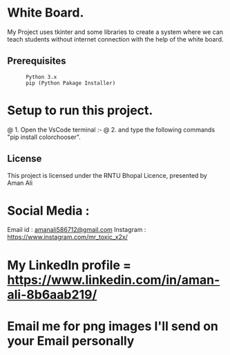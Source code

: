 # White Board.

My Project uses tkinter and some libraries to create a system where we can teach students without internet connection with the help of the white board.

## Prerequisites
          Python 3.x
          pip (Python Pakage Installer) 

# Setup to run this project.

@ 1. Open the VsCode terminal :-
@ 2. and type the following commands "pip install colorchooser".

## License
This project is licensed under the RNTU Bhopal Licence, presented by Aman Ali

# Social Media : 
  Email id : amanali586712@gmail.com
  Instagram : https://www.instagram.com/mr_toxic_x2x/

# My LinkedIn profile = https://www.linkedin.com/in/aman-ali-8b6aab219/

# Email me for png images I'll send on your Email personally 
